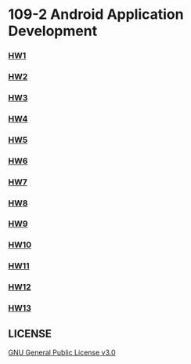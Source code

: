 # 109-2 Android Application Development

### [HW1](./HW1)

### [HW2](./HW2)

### [HW3](./HW3)

### [HW4](./HW4)

### [HW5](./HW5)

### [HW6](./HW6)

### [HW7](./HW7)

### [HW8](./HW8)

### [HW9](./HW9)

### [HW10](./HW10)

### [HW11](./HW11)

### [HW12](./HW12)

### [HW13](./HW13)

## LICENSE
[GNU General Public License v3.0](./LICENSE)
